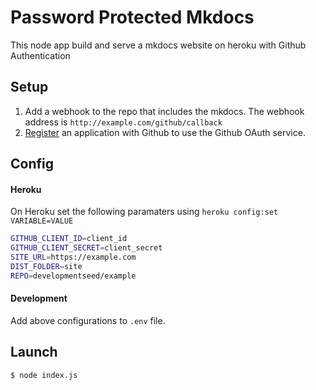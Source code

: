 # Password Protected Mkdocs

This node app build and serve a mkdocs website on heroku with Github Authentication

## Setup

1. Add a webhook to the repo that includes the mkdocs. The webhook address is `http://example.com/github/callback`
2. [Register](http://docs.codenvy.com/register-a-github-application/) an application with Github to use the Github OAuth service.

## Config

#### Heroku

On Heroku set the following paramaters using `heroku config:set VARIABLE=VALUE`

```bash
GITHUB_CLIENT_ID=client_id
GITHUB_CLIENT_SECRET=client_secret
SITE_URL=https://example.com
DIST_FOLDER=site
REPO=developmentseed/example
```

#### Development

Add above configurations to `.env` file.

## Launch

    $ node index.js
